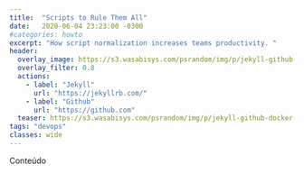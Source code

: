 ```yaml
---
title:  "Scripts to Rule Them All"
date:   2020-06-04 23:23:00 -0300
#categories: howto
excerpt: "How script normalization increases teams productivity. "
header:
  overlay_image: https://s3.wasabisys.com/psrandom/img/p/jekyll-github-docker-header-overlay.jpg
  overlay_filter: 0.8
  actions:
    - label: "Jekyll"
      url: "https://jekyllrb.com/"
    - label: "Github"
      url: "https://github.com"
  teaser: https://s3.wasabisys.com/psrandom/img/p/jekyll-github-docker-header-teaser.jpg
tags: "devops" 
classes: wide
---
```


Conteúdo
